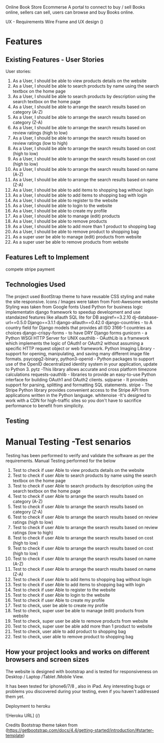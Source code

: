 Online Book Store Ecommerse
A portal to connect to buy / sell Books online, sellers can sell, users can browse and buy Books online.

UX - Requirements
Wire Frame and UX design
()

# Features

## Existing Features - User Stories
User stories:
1.	As a User, I should be able to view products details on the website
2.	As a User, I should be able to search products by name using the search textbox on the home page
3.	As a User, I should be able to search products by description using the search textbox on the home page
4.	As a User, I should be able to arrange the search results based on category (A-Z)
5.	As a User, I should be able to arrange the search results based on category (Z-A)
6.	As a User, I should be able to arrange the search results based on review ratings  (high to low)
7.	As a User, I should be able to arrange the search results based on review ratings  (low to high)
8.	As a User, I should be able to arrange the search results based on cost (high to low)
9.	As a User, I should be able to arrange the search results based on cost (high to low)
10.	As a User, I should be able to arrange the search results based on name (A-Z)
11.	As a User, I should be able to arrange the search results based on name (Z-A)
12.	As a User, I should be able to add items to shopping bag without login
13.	As a User, I should be able to add items to shopping bag with login
14.	As a User, I should be able to register to the website
15.	As a User, I should be able to login to the website
16.	As a User, I should be able to create my profile
17. As a User, I should be able to manage (edit) products
18. As a User, I should be able to remove products
19. As a User, I should be able to add more than 1 product to shopping bag
20. As a User, I should be able to remove product to shopping bag
21. As a super user be able to manage (edit) products from website
22. As a super user be able to remove products from website


## Features Left to Implement
compete stripe payment


## Technologies Used

The project used BootStrap theme to have reusable CSS styling and make the site responsive.
Icons / Images were taken from Font-Awesome website
Styling was taken from Google fonts
Used Python for business logic implementatin
django framework to speedup development and use standaized features like allauth
SQL lite for DB
asgiref==3.2.10
dj-database-url==0.5.0
Django==3.1.1
django-allauth==0.42.0
django-countries - to A country field for Django models that provides all ISO 3166-1 countries as choices
django-crispy-forms - to have DRY Django forms
gunicorn -  a Python WSGI HTTP Server for UNIX
oauthlib - OAuthLib is a framework which implements the logic of OAuth1 or OAuth2 without assuming a specific HTTP request object or web framework.
Python Imaging Library -  support for opening, manipulating, and saving many different image file formats. 
psycopg2-binary, python3-openid -  Python packages to support use of the OpenID decentralized identity system in your application, update to Python 3.
pytz -This library allows accurate and cross platform timezone calculations
requests-oauthlib -  libraries to provide an easy-to-use Python interface for building OAuth1 and OAuth2 clients.
sqlparse - It provides support for parsing, splitting and formatting SQL statements.
stripe - The Stripe Python library provides convenient access to the Stripe API from applications written in the Python language. 
whitenoise -It's designed to work with a CDN for high-traffic sites so you don't have to sacrifice performance to benefit from simplicity.

## Testing


# Manual Testing -Test senarios
Testing has been performed to verify and validate the software as per the requirements. Manual Testing performed for the below
1.	Test to check if user Able to view products details on the website
2.	Test to check if user Able to search products by name using the search textbox on the home page
3.	Test to check if user Able to search products by description using the search textbox on the home page
4.	Test to check if user Able to arrange the search results based on category (A-Z)
5.	Test to check if user Able to arrange the search results based on category (Z-A)
6.	Test to check if user Able to arrange the search results based on review ratings  (high to low)
7.	Test to check if user Able to arrange the search results based on review ratings  (low to high)
8.	Test to check if user Able to arrange the search results based on cost (high to low)
9.	Test to check if user Able to arrange the search results based on cost (high to low)
10.	Test to check if user Able to arrange the search results based on name (A-Z)
11.	Test to check if user Able to arrange the search results based on name (Z-A)
12.	Test to check if user Able to add items to shopping bag without login
13.	Test to check if user Able to add items to shopping bag with login
14.	Test to check if user Able to register to the website
15.	Test to check if user Able to login to the website
16.	Test to check if user Able to create my profile
16.	Test to check, user be able to create my profile
17. Test to check, super user be able to manage (edit) products from website
18. Test to check, super user be able to remove products from website
19. Test to check, super user be able  add more than 1 product to website
20. Test to check, user able to add product to shopping bag
21. Test to check, user able to remove product to shopping bag



## How your project looks and works on different browsers and screen sizes
The website is designed with bootstrap and is tested for responsiveness on Desktop / Laptop /Tablet /Mobile View.


It has been tested for iphone6/7/8 , also in iPad.
Any interesting bugs or problems you discovered during your testing, even if you haven't addressed them yet.


Deployment to heroku



![Heroku URL] (/)

Credits
Bootstrap theme taken from
(https://getbootstrap.com/docs/4.4/getting-started/introduction/#starter-template)
